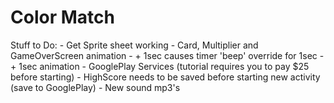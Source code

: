 Color Match
=======
Stuff to Do:
	- Get Sprite sheet working
	- Card, Multiplier and GameOverScreen animation 
	- + 1sec causes timer 'beep' override for 1sec
	- + 1sec animation
	- GooglePlay Services (tutorial requires you to pay $25 before starting)
	- HighScore needs to be saved before starting new activity (save to GooglePlay)
	- New sound mp3's
	
